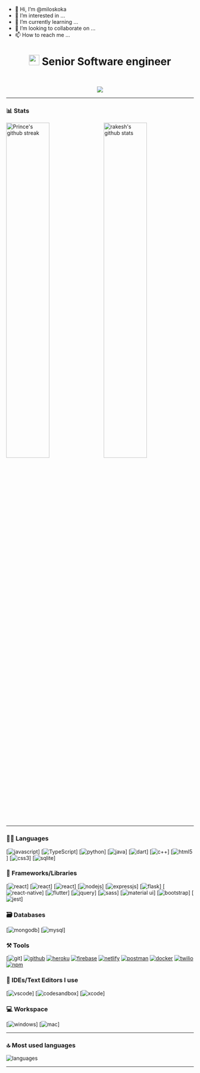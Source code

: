 - 👋 Hi, I’m @miloskoka
- 👀 I’m interested in ...
- 🌱 I’m currently learning ...
- 💞️ I’m looking to collaborate on ...
- 📫 How to reach me ...

<h1 align="center"><img src="https://media.giphy.com/media/hvRJCLFzcasrR4ia7z/giphy.gif" width="28"> Senior Software engineer </h1>

<br />
<p align="center">
  <img src="https://github-profile-trophy.vercel.app/?username=Prince891028&column=8&theme=onedark"/>
</p>

---

### 📊 Stats

<img src="https://github-readme-stats.vercel.app/api?username=Prince891028&include_all_commits=true&show_icons=true&theme=github_dark&hide_border=true" alt="rakesh's github stats" width="48%" align="right" >
<img src="https://github-readme-streak-stats.herokuapp.com/?user=Prince891028&theme=tokyonight&hide_border=true" alt="Prince's github streak" width="48%" >

---

### 🧑‍💻 Languages

[![javascript](https://img.shields.io/badge/JavaScript-323330?style=for-the-badge&logo=javascript&logoColor=F7DF1E)]
[![TypeScript](https://img.shields.io/badge/TypeScript-007ACC?style=for-the-badge&logo=typescript&logoColor=white)]
[![python](https://img.shields.io/badge/Python-FFD43B?style=for-the-badge&logo=python&logoColor=darkgreen)]
[![java](https://img.shields.io/badge/Java-ED8B00?style=for-the-badge&logo=java&logoColor=white)]
[![dart](https://img.shields.io/badge/Dart-000?style=for-the-badge&logo=dart&logoColor=white)]
[![c++](https://img.shields.io/badge/C%2B%2B-00599C?style=for-the-badge&logo=c%2B%2B&logoColor=white)]
[![html5](https://img.shields.io/badge/HTML5-E34F26?style=for-the-badge&logo=html5&logoColor=white)]
[![css3](https://img.shields.io/badge/CSS3-1572B6?style=for-the-badge&logo=css3&logoColor=white)]
[![sqlite](https://img.shields.io/badge/SQLite-07405E?style=for-the-badge&logo=sqlite&logoColor=white)]

### 🧩 Frameworks/Libraries

[![react](https://img.shields.io/badge/React-656660?style=for-the-badge&logo=react&logoColor=61DAFB)]
[![react](https://img.shields.io/badge/Angular-000000?style=for-the-badge&logo=angular&logoColor=ff4444)]
[![react](https://img.shields.io/badge/Vue-323330?style=for-the-badge&logo=vue.js&logoColor=22aa22)]
[![nodejs](https://img.shields.io/badge/Node.js-339933?style=for-the-badge&logo=nodedotjs&logoColor=white)]
[![expressjs](https://img.shields.io/badge/Express.js-000000?style=for-the-badge&logo=express&logoColor=white)]
[![flask](https://img.shields.io/badge/Flask-000000?style=for-the-badge&logo=flask&logoColor=white)]
[![react-native](https://img.shields.io/badge/ReactNative-CB3837?style=for-the-badge&logo=android&logoColor=white)]
[![flutter](https://img.shields.io/badge/Flutter-2CA5E0?style=for-the-badge&logo=flutter&logoColor=white)]
[![jquery](https://img.shields.io/badge/jQuery-0769AD?style=for-the-badge&logo=jquery&logoColor=white)]
[![sass](https://img.shields.io/badge/Sass-CC6699?style=for-the-badge&logo=sass&logoColor=white)]
[![material ui](https://img.shields.io/badge/Material%20UI-007FFF?style=for-the-badge&logo=mui&logoColor=white)]
[![bootstrap](https://img.shields.io/badge/Bootstrap-563D7C?style=for-the-badge&logo=bootstrap&logoColor=white)]
[![jest](https://img.shields.io/badge/Jest-3775A9?style=for-the-badge&logo=jest&logoColor=white)]

### 🗃️ Databases

[![mongodb](https://img.shields.io/badge/MongoDB-4EA94B?style=for-the-badge&logo=mongodb&logoColor=white)]
[![mysql](https://img.shields.io/badge/MySQL-005C84?style=for-the-badge&logo=mysql&logoColor=white)]

### ⚒️ Tools

[![git](https://img.shields.io/badge/GIT-E44C30?style=for-the-badge&logo=git&logoColor=white)]
[![github](https://img.shields.io/badge/GitHub-100000?style=for-the-badge&logo=github&logoColor=white)](https://itsrakesh.co)
[![heroku](https://img.shields.io/badge/Heroku-430098?style=for-the-badge&logo=heroku&logoColor=white)](https://itsrakesh.co)
[![firebase](https://img.shields.io/badge/firebase-ffca28?style=for-the-badge&logo=firebase&logoColor=black)](https://itsrakesh.co)
[![netlify](https://img.shields.io/badge/Netlify-00C7B7?style=for-the-badge&logo=netlify&logoColor=white)](https://itsrakesh.co)
[![postman](https://img.shields.io/badge/Postman-FF6C37?style=for-the-badge&logo=Postman&logoColor=white)](https://itsrakesh.co)
[![docker](https://img.shields.io/badge/Docker-2CA5E0?style=for-the-badge&logo=docker&logoColor=white)](https://itsrakesh.co)
[![twilio](https://img.shields.io/badge/Twilio-F22F46?style=for-the-badge&logo=Twilio&logoColor=white)](https://itsrakesh.co)
[![npm](https://img.shields.io/badge/npm-CB3837?style=for-the-badge&logo=npm&logoColor=white)](https://itsrakesh.co)

### 🧠 IDEs/Text Editors I use

[![vscode](https://img.shields.io/badge/Visual_Studio_Code-0078D4?style=for-the-badge&logo=visual%20studio%20code&logoColor=white)]
[![codesandbox](https://img.shields.io/badge/Codesandbox-000000?style=for-the-badge&logo=CodeSandbox&logoColor=white)]
[![xcode](https://img.shields.io/badge/XCode-3775A9?style=for-the-badge&logo=Xcode&logoColor=white)]

### 💻 Workspace

[![windows](https://img.shields.io/badge/Windows-0078D6?style=for-the-badge&logo=windows&logoColor=white)]
[![mac](https://img.shields.io/badge/MacOS-000000?style=for-the-badge&logo=macOS&logoColor=white)]

---

### 🔝 Most used languages
  <img alt="languages" src="https://github-readme-stats.vercel.app/api/top-langs/?username=Prince891028&theme=github_dark&hide_border=true&hide=Jupyter%20Notebook,css,html,scss,python&layout=compact" />

---

